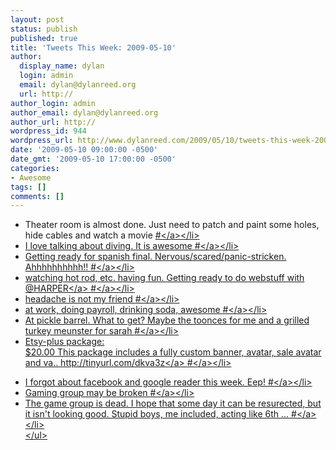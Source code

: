 ```yaml
---
layout: post
status: publish
published: true
title: 'Tweets This Week: 2009-05-10'
author:
  display_name: dylan
  login: admin
  email: dylan@dylanreed.org
  url: http://
author_login: admin
author_email: dylan@dylanreed.org
author_url: http://
wordpress_id: 944
wordpress_url: http://www.dylanreed.com/2009/05/10/tweets-this-week-2009-05-10/
date: '2009-05-10 09:00:00 -0500'
date_gmt: '2009-05-10 17:00:00 -0500'
categories:
- Awesome
tags: []
comments: []
---
```

<ul class="aktt_tweet_digest">
<li>Theater room is almost done. Just need to patch and paint some holes, hide cables and watch a movie <a href="http:&#47;&#47;twitter.com&#47;awesomeguy&#47;statuses&#47;1690579091">#<&#47;a><&#47;li>
<li>I love talking about diving. It is awesome <a href="http:&#47;&#47;twitter.com&#47;awesomeguy&#47;statuses&#47;1692370755">#<&#47;a><&#47;li>
<li>Getting ready for spanish final. Nervous&#47;scared&#47;panic-stricken. Ahhhhhhhhhh!! <a href="http:&#47;&#47;twitter.com&#47;awesomeguy&#47;statuses&#47;1695823756">#<&#47;a><&#47;li>
<li>watching hot rod, etc. having fun. Getting ready to do webstuff with @<a href="http:&#47;&#47;twitter.com&#47;HARPER">HARPER<&#47;a> <a href="http:&#47;&#47;twitter.com&#47;awesomeguy&#47;statuses&#47;1701110206">#<&#47;a><&#47;li>
<li>headache is not my friend <a href="http:&#47;&#47;twitter.com&#47;awesomeguy&#47;statuses&#47;1701388893">#<&#47;a><&#47;li>
<li>at work, doing payroll, drinking soda, awesome <a href="http:&#47;&#47;twitter.com&#47;awesomeguy&#47;statuses&#47;1705698448">#<&#47;a><&#47;li>
<li>At pickle barrel. What to get? Maybe the toonces for me and a grilled turkey meunster for sarah <a href="http:&#47;&#47;twitter.com&#47;awesomeguy&#47;statuses&#47;1721837737">#<&#47;a><&#47;li>
<li>Etsy-plus package:<br />
 		 		 			$20.00					This package includes a fully custom banner, avatar, sale avatar and va.. <a href="http:&#47;&#47;tinyurl.com&#47;dkva3z" rel="nofollow">http:&#47;&#47;tinyurl.com&#47;dkva3z<&#47;a> <a href="http:&#47;&#47;twitter.com&#47;awesomeguy&#47;statuses&#47;1730507933">#<&#47;a><&#47;li></p>
<li>I forgot about facebook and google reader this week. Eep! <a href="http:&#47;&#47;twitter.com&#47;awesomeguy&#47;statuses&#47;1739854534">#<&#47;a><&#47;li>
<li>Gaming group may be broken <a href="http:&#47;&#47;twitter.com&#47;awesomeguy&#47;statuses&#47;1740511753">#<&#47;a><&#47;li>
<li>The game group is dead. I hope that some day it can be resurected, but it isn't looking good. Stupid boys, me included, acting like 6th  ... <a href="http:&#47;&#47;twitter.com&#47;awesomeguy&#47;statuses&#47;1746829453">#<&#47;a><&#47;li><br />
<&#47;ul></p>

